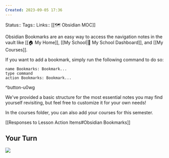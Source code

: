```yaml
---
Created: 2023-09-05 17:36
---
```

Status:: 
Tags:: 
Links:: [[🗺 Obsidian MOC]]

Obsidian Bookmarks are an easy way to access the navigation notes in the vault like [[🏠 My Home]], [[My School|🏫 My School Dashboard]], and [[My Courses]].

If you want to add a bookmark, simply run the following command to do so:
```button
name Bookmarks: Bookmark...
type command
action Bookmarks: Bookmark...
```
^button-u0wg

We've provided a basic structure for the most essential notes you may find yourself revisiting, but feel free to customize it for your own needs!

In the courses folder, you can also add your courses for this semester.

[[Responses to Lesson Action Items#Obsidian Bookmarks]]

## Your Turn
![](https://embed.filekitcdn.com/e/ipyk1kAZUAWQreQYS6UoFE/9sJ5rRzrt5h7ykMavk6Nub)